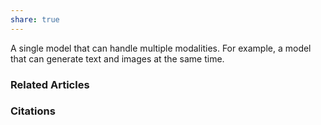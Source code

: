 ```yaml
---
share: true
---
```


A single model that can handle multiple modalities. For example, a model that can generate text and images at the same time.

### Related Articles

### Citations
